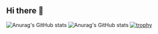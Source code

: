 ## Hi there 👋

![Anurag's GitHub stats](https://github-readme-stats.vercel.app/api?username=rautyrauty&show_icons=true&theme=algolia)
![Anurag's GitHub stats](https://github-readme-stats.vercel.app/api/top-langs/?username=rautyrauty&theme=algolia)
[![trophy](https://github-profile-trophy.vercel.app/?username=rautyrauty&theme=onedark)](https://github.com/ryo-ma/github-profile-trophy)

